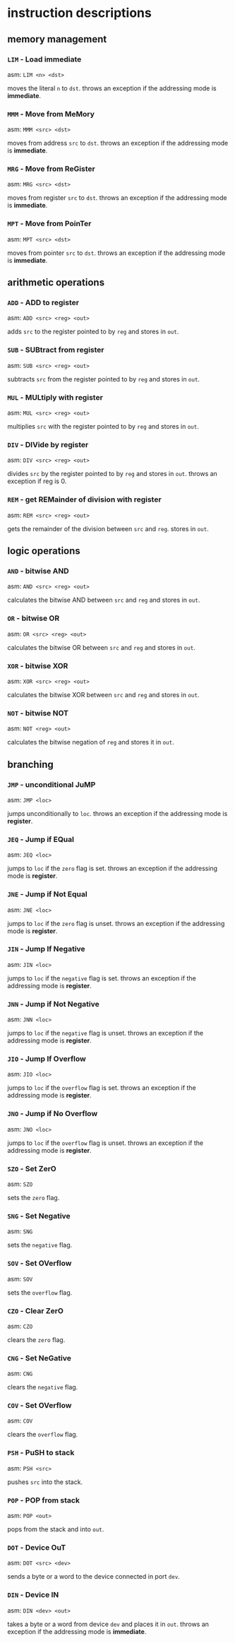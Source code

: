 # instruction descriptions

## memory management

### `LIM` - Load **immediate**
asm: `LIM <n> <dst>`

moves the literal `n` to `dst`.
throws an exception if the addressing mode is **immediate**.

### `MMM` - Move from MeMory
asm: `MMM <src> <dst>`

moves from address `src` to `dst`.
throws an exception if the addressing mode is **immediate**.

### `MRG` - Move from ReGister
asm: `MRG <src> <dst>`

moves from register `src` to `dst`.
throws an exception if the addressing mode is **immediate**.

### `MPT` - Move from PoinTer
asm: `MPT <src> <dst>`

moves from pointer `src` to `dst`.
throws an exception if the addressing mode is **immediate**.

## arithmetic operations

### `ADD` - ADD to register
asm: `ADD <src> <reg> <out>`

adds `src` to the register pointed to by `reg` and stores in `out`.

### `SUB` - SUBtract from register
asm: `SUB <src> <reg> <out>`

subtracts `src` from the register pointed to by `reg` and stores in `out`.

### `MUL` - MULtiply with register
asm: `MUL <src> <reg> <out>`

multiplies `src` with the register pointed to by `reg` and stores in `out`.

### `DIV` - DIVide by register
asm: `DIV <src> <reg> <out>`

divides `src` by the register pointed to by `reg` and stores in `out`.
throws an exception if reg is 0.

### `REM` - get REMainder of division with register
asm: `REM <src> <reg> <out>`

gets the remainder of the division between `src` and `reg`. stores in `out`.

## logic operations

### `AND` - bitwise AND
asm: `AND <src> <reg> <out>`

calculates the bitwise AND between `src` and `reg` and stores in `out`.

### `OR` - bitwise OR
asm: `OR <src> <reg> <out>`

calculates the bitwise OR between `src` and `reg` and stores in `out`.

### `XOR` - bitwise XOR
asm: `XOR <src> <reg> <out>`

calculates the bitwise XOR between `src` and `reg` and stores in `out`.

### `NOT` - bitwise NOT
asm: `NOT <reg> <out>`

calculates the bitwise negation of `reg` and stores it in `out`.

## branching

### `JMP` - unconditional JuMP
asm: `JMP <loc>`

jumps unconditionally to `loc`.
throws an exception if the addressing mode is **register**.

### `JEQ` - Jump if EQual
asm: `JEQ <loc>`

jumps to `loc` if the `zero` flag is set.
throws an exception if the addressing mode is **register**.

### `JNE` - Jump if Not Equal
asm: `JNE <loc>`

jumps to `loc` if the `zero` flag is unset.
throws an exception if the addressing mode is **register**.

### `JIN` - Jump If Negative
asm: `JIN <loc>`

jumps to `loc` if the `negative` flag is set.
throws an exception if the addressing mode is **register**.

### `JNN` - Jump if Not Negative
asm: `JNN <loc>`

jumps to `loc` if the `negative` flag is unset.
throws an exception if the addressing mode is **register**.

### `JIO` - Jump If Overflow
asm: `JIO <loc>`

jumps to `loc` if the `overflow` flag is set.
throws an exception if the addressing mode is **register**.

### `JNO` - Jump if No Overflow
asm: `JNO <loc>`

jumps to `loc` if the `overflow` flag is unset.
throws an exception if the addressing mode is **register**.

### `SZO` - Set ZerO
asm: `SZO`

sets the `zero` flag.

### `SNG` - Set Negative
asm: `SNG`

sets the `negative` flag.

### `SOV` - Set OVerflow
asm: `SOV`

sets the `overflow` flag.

### `CZO` - Clear ZerO
asm: `CZO`

clears the `zero` flag.

### `CNG` - Set NeGative
asm: `CNG`

clears the `negative` flag.

### `COV` - Set OVerflow
asm: `COV`

clears the `overflow` flag.

### `PSH` - PuSH to stack
asm: `PSH <src>`

pushes `src` into the stack.

### `POP` - POP from stack
asm: `POP <out>`

pops from the stack and into `out`.

### `DOT` - Device OuT
asm: `DOT <src> <dev>`

sends a byte or a word to the device connected in port `dev`.

### `DIN` - Device IN
asm: `DIN <dev> <out>`

takes a byte or a word from device `dev` and places it in `out`.
throws an exception if the addressing mode is **immediate**.
